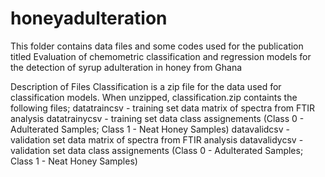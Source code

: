 # honeyadulteration
This folder contains data files and some codes used for the publication titled 
Evaluation of chemometric classification and regression models for the detection of syrup adulteration in honey from Ghana

Description of Files
Classification is a zip file for the data used for classification models.
When unzipped, classification.zip containts the following files;
datatraincsv - training set data matrix of spectra from FTIR analysis
datatrainycsv - training set data class assignements (Class 0 - Adulterated Samples; Class 1 - Neat Honey Samples)
datavalidcsv - validation set data matrix of spectra from FTIR analysis
datavalidycsv - validation set data class assignements (Class 0 - Adulterated Samples; Class 1 - Neat Honey Samples)
